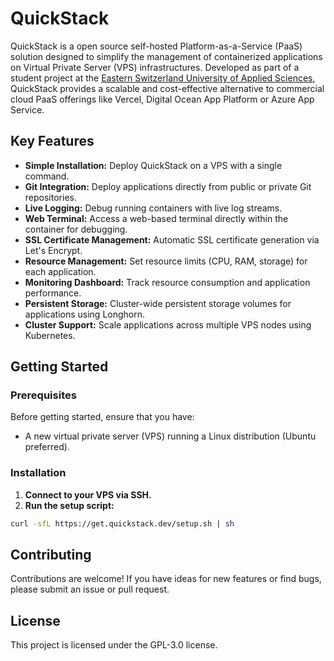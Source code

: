 # QuickStack 

QuickStack is a open source self-hosted Platform-as-a-Service (PaaS) solution designed to simplify the management of containerized applications on Virtual Private Server (VPS) infrastructures.
Developed as part of a student project at the [Eastern Switzerland University of Applied Sciences](https://ost.ch/), QuickStack provides a scalable and cost-effective alternative to commercial cloud PaaS offerings like Vercel, Digital Ocean App Platform or Azure App Service.

## Key Features

* **Simple Installation:** Deploy QuickStack on a VPS with a single command.
* **Git Integration:** Deploy applications directly from public or private Git repositories.
* **Live Logging:** Debug running containers with live log streams.
* **Web Terminal:** Access a web-based terminal directly within the container for debugging.
* **SSL Certificate Management:** Automatic SSL certificate generation via Let's Encrypt.
* **Resource Management:** Set resource limits (CPU, RAM, storage) for each application.
* **Monitoring Dashboard:** Track resource consumption and application performance.
* **Persistent Storage:** Cluster-wide persistent storage volumes for applications using Longhorn.
* **Cluster Support:** Scale applications across multiple VPS nodes using Kubernetes.

## Getting Started
### Prerequisites
Before getting started, ensure that you have:
* A new virtual private server (VPS) running a Linux distribution (Ubuntu preferred).

### Installation
1. **Connect to your VPS via SSH.**
2. **Run the setup script:**
```bash
curl -sfL https://get.quickstack.dev/setup.sh | sh
```

## Contributing
Contributions are welcome! If you have ideas for new features or find bugs, please submit an issue or pull request.

## License
This project is licensed under the GPL-3.0 license.
